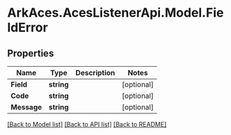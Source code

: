 # ArkAces.AcesListenerApi.Model.FieldError
## Properties

Name | Type | Description | Notes
------------ | ------------- | ------------- | -------------
**Field** | **string** |  | [optional] 
**Code** | **string** |  | [optional] 
**Message** | **string** |  | [optional] 

[[Back to Model list]](../README.md#documentation-for-models) [[Back to API list]](../README.md#documentation-for-api-endpoints) [[Back to README]](../README.md)

